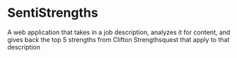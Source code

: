 # SentiStrengths
A web application that takes in a job description, analyzes it for content, and gives back the top 5 strengths from Clifton Strengthsquest that apply to that description
